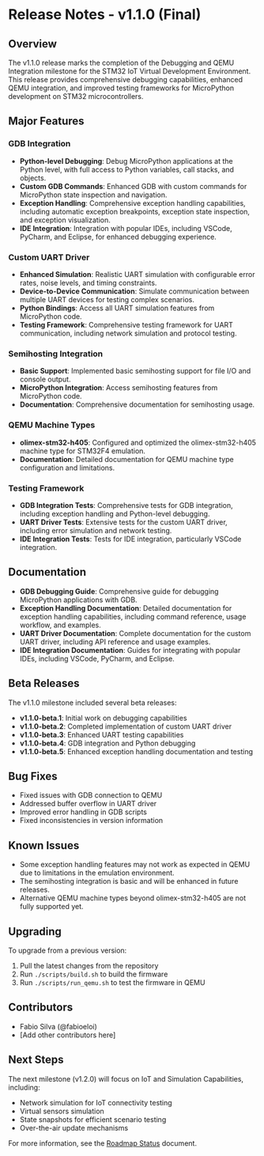 # Release Notes - v1.1.0 (Final)

## Overview

The v1.1.0 release marks the completion of the Debugging and QEMU Integration milestone for the STM32 IoT Virtual Development Environment. This release provides comprehensive debugging capabilities, enhanced QEMU integration, and improved testing frameworks for MicroPython development on STM32 microcontrollers.

## Major Features

### GDB Integration

- **Python-level Debugging**: Debug MicroPython applications at the Python level, with full access to Python variables, call stacks, and objects.
- **Custom GDB Commands**: Enhanced GDB with custom commands for MicroPython state inspection and navigation.
- **Exception Handling**: Comprehensive exception handling capabilities, including automatic exception breakpoints, exception state inspection, and exception visualization.
- **IDE Integration**: Integration with popular IDEs, including VSCode, PyCharm, and Eclipse, for enhanced debugging experience.

### Custom UART Driver

- **Enhanced Simulation**: Realistic UART simulation with configurable error rates, noise levels, and timing constraints.
- **Device-to-Device Communication**: Simulate communication between multiple UART devices for testing complex scenarios.
- **Python Bindings**: Access all UART simulation features from MicroPython code.
- **Testing Framework**: Comprehensive testing framework for UART communication, including network simulation and protocol testing.

### Semihosting Integration

- **Basic Support**: Implemented basic semihosting support for file I/O and console output.
- **MicroPython Integration**: Access semihosting features from MicroPython code.
- **Documentation**: Comprehensive documentation for semihosting usage.

### QEMU Machine Types

- **olimex-stm32-h405**: Configured and optimized the olimex-stm32-h405 machine type for STM32F4 emulation.
- **Documentation**: Detailed documentation for QEMU machine type configuration and limitations.

### Testing Framework

- **GDB Integration Tests**: Comprehensive tests for GDB integration, including exception handling and Python-level debugging.
- **UART Driver Tests**: Extensive tests for the custom UART driver, including error simulation and network testing.
- **IDE Integration Tests**: Tests for IDE integration, particularly VSCode integration.

## Documentation

- **GDB Debugging Guide**: Comprehensive guide for debugging MicroPython applications with GDB.
- **Exception Handling Documentation**: Detailed documentation for exception handling capabilities, including command reference, usage workflow, and examples.
- **UART Driver Documentation**: Complete documentation for the custom UART driver, including API reference and usage examples.
- **IDE Integration Documentation**: Guides for integrating with popular IDEs, including VSCode, PyCharm, and Eclipse.

## Beta Releases

The v1.1.0 milestone included several beta releases:

- **v1.1.0-beta.1**: Initial work on debugging capabilities
- **v1.1.0-beta.2**: Completed implementation of custom UART driver
- **v1.1.0-beta.3**: Enhanced UART testing capabilities
- **v1.1.0-beta.4**: GDB integration and Python debugging
- **v1.1.0-beta.5**: Enhanced exception handling documentation and testing

## Bug Fixes

- Fixed issues with GDB connection to QEMU
- Addressed buffer overflow in UART driver
- Improved error handling in GDB scripts
- Fixed inconsistencies in version information

## Known Issues

- Some exception handling features may not work as expected in QEMU due to limitations in the emulation environment.
- The semihosting integration is basic and will be enhanced in future releases.
- Alternative QEMU machine types beyond olimex-stm32-h405 are not fully supported yet.

## Upgrading

To upgrade from a previous version:

1. Pull the latest changes from the repository
2. Run `./scripts/build.sh` to build the firmware
3. Run `./scripts/run_qemu.sh` to test the firmware in QEMU

## Contributors

- Fabio Silva (@fabioeloi)
- [Add other contributors here]

## Next Steps

The next milestone (v1.2.0) will focus on IoT and Simulation Capabilities, including:

- Network simulation for IoT connectivity testing
- Virtual sensors simulation
- State snapshots for efficient scenario testing
- Over-the-air update mechanisms

For more information, see the [Roadmap Status](../../ROADMAP_STATUS.md) document. 